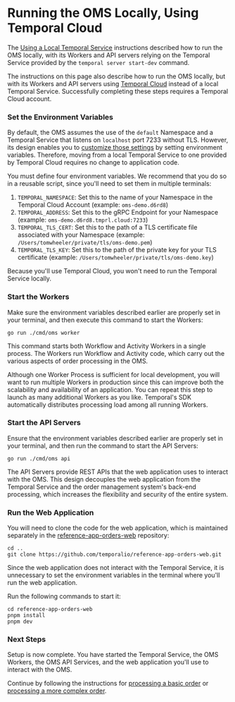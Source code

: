 # Running the OMS Locally, Using Temporal Cloud

The [Using a Local Temporal Service](run-local-cli-service.md)
instructions described how to run the OMS locally, with 
its Workers and API servers relying on the Temporal Service 
provided by the `temporal server start-dev` command.

The instructions on this page also describe how to run 
the OMS locally, but with its Workers and API servers 
using [Temporal Cloud](https://temporal.io/cloud) instead 
of a local Temporal Service. Successfully completing these 
steps requires a Temporal Cloud account. 


### Set the Environment Variables

By default, the OMS assumes the use of the `default` Namespace 
and a Temporal Service that listens on `localhost` port 7233 
without TLS. However, its design enables you to
[customize those settings](https://github.com/temporalio/reference-app-orders-go/blob/3fa995740d2f9ad31890c0ca093bc40524250a19/app/server/server.go#L26-L69) 
by setting environment variables. Therefore, moving from a local
Temporal Service to one provided by Temporal Cloud requires no 
change to application code.

You must define four environment variables. We recommend that 
you do so in a reusable script, since you'll need to set them 
in multiple terminals:

1. `TEMPORAL_NAMESPACE`: Set this to the name of your Namespace 
    in the Temporal Cloud Account (example: `oms-demo.d6rd8`)
2. `TEMPORAL_ADDRESS`: Set this to the gRPC Endpoint for your 
    Namespace (example: `oms-demo.d6rd8.tmprl.cloud:7233`)
3. `TEMPORAL_TLS_CERT`: Set this to the path of a TLS certificate 
    file associated with your Namespace
	(example: `/Users/tomwheeler/private/tls/oms-demo.pem`)
4. `TEMPORAL_TLS_KEY`: Set this to the path of the private key
    for your TLS certificate
    (example: `/Users/tomwheeler/private/tls/oms-demo.key`)

Because you'll use Temporal Cloud, you won't need to run the 
Temporal Service locally.

### Start the Workers

Make sure the environment variables described earlier are 
properly set in your terminal, and then execute this command 
to start the Workers:

```command
go run ./cmd/oms worker
```
This command starts both Workflow and Activity Workers in a single 
process. The Workers run Workflow and Activity code, which carry out 
the various aspects of order processing in the OMS.

Although one Worker Process is sufficient for local development, you 
will want to run multiple Workers in production since this can improve 
both the scalability and availability of an application. You can 
repeat this step to launch as many additional Workers as you like. 
Temporal's SDK automatically distributes processing load among all 
running Workers.


### Start the API Servers

Ensure that the environment variables described earlier are 
properly set in your terminal, and then run the command to 
start the API Servers:

```command
go run ./cmd/oms api
```

The API Servers provide REST APIs that the web application uses to 
interact with the OMS. This design decouples the web application from 
the Temporal Service and the order management system's back-end 
processing, which increases the flexibility and security of the entire 
system.


### Run the Web Application

You will need to clone the code for the web application, which is 
maintained separately in the [reference-app-orders-web](https://github.com/temporalio/reference-app-orders-web) repository:

```command
cd ..
git clone https://github.com/temporalio/reference-app-orders-web.git
```

Since the web application does not interact with the Temporal 
Service, it is unnecessary to set the environment variables in
the terminal where you'll run the web application.


Run the following commands to start it:

```command
cd reference-app-orders-web
pnpm install
pnpm dev
```



### Next Steps

Setup is now complete. You have started the Temporal Service, 
the OMS Workers, the OMS API Services, and the web application 
you'll use to interact with the OMS.

Continue by following the instructions for [processing a basic 
order](process-basic-order.md) or [processing a more complex 
order](process-complex-order.md). 


